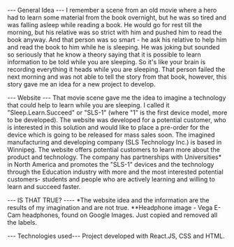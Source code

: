--- General Idea ---
I remember a scene from an old movie where a hero had to learn some material from the book overnight, but he was so tired and was falling asleep while 
reading a book. He would go for rest till the morning, but his relative was so strict with him and pushed him to read the book anyway. And that person 
was so smart - he ask his relative to help him and read the book to him while he is sleeping. He was joking but sounded so seriously that he know a 
theory saying that
it is possible to learn information to be told while you are sleeping. So it's like your brain is recording everything it heads while you are sleeping. 
That person failed the next morning and was not able to tell the story from that book, however, this story gave me an idea for a new project to develop.

--- Website ---
That movie scene gave me the idea to imagine a technology that could help to learn while you are sleeping. I called it "Sleep.Learn.Succeed" or "SLS-1" 
(where "1" is the first device model, more to be developed). The website was developed for a potential customer, who is interested in this solution and 
would like to place a pre-order for the device which is going to be released for mass sales soon. The imagined manufacturing and developing company (SLS 
Technology Inc.) is based in Winnipeg. 
The website offers potential customers to learn more about the product and technology. The company has partnerships with Universities* in North America 
and promotes the "SLS-1" devices and the technology through the Education industry with more and the most interested potential customers- students and 
people who are actively learning and willing to learn and succeed faster.

--- IS THAT TRUE? ----
*The website idea and the information are the results of my imagination and are not true.
**Headphone image - Vega E-Cam headphones, found on Google Images. Just copied and removed all the labels.

--- Technologies used---
Project developed with React.JS, CSS and HTML.
